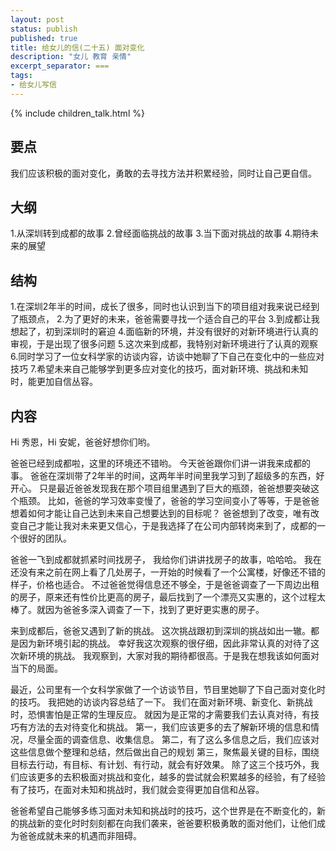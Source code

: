 ```yaml
---
layout: post
status: publish
published: true
title: 给女儿的信(二十五) 面对变化
description: "女儿 教育 亲情"
excerpt_separator: ===
tags:
- 给女儿写信
---
```


{% include children_talk.html %}


## 要点

我们应该积极的面对变化，勇敢的去寻找方法并积累经验，同时让自己更自信。

## 大纲
1.从深圳转到成都的故事
2.曾经面临挑战的故事
3.当下面对挑战的故事
4.期待未来的展望

## 结构

1.在深圳2年半的时间，成长了很多，同时也认识到当下的项目组对我来说已经到了瓶颈点，
2.为了更好的未来，爸爸需要寻找一个适合自己的平台
3.到成都让我想起了，初到深圳时的窘迫
4.面临新的环境，并没有很好的对新环境进行认真的审视，于是出现了很多问题
5.这次来到成都，我特别对新环境进行了认真的观察
6.同时学习了一位女科学家的访谈内容，访谈中她聊了下自己在变化中的一些应对技巧
7.希望未来自己能够学到更多应对变化的技巧，面对新环境、挑战和未知时，能更加自信丛容。

## 内容

Hi 秀恩，Hi 安妮，爸爸好想你们哟。

爸爸已经到成都啦，这里的环境还不错哟。
今天爸爸跟你们讲一讲我来成都的事。
爸爸在深圳带了2年半的时间，这两年半时间里我学习到了超级多的东西，好开心。
只是最近爸爸发现我在那个项目组里遇到了巨大的瓶颈，爸爸想要突破这个瓶颈。
比如，爸爸的学习效率变慢了，爸爸的学习空间变小了等等，于是爸爸想着如何才能让自己达到未来自己想要达到的目标呢？
爸爸想到了改变，唯有改变自己才能让我对未来更又信心，于是我选择了在公司内部转岗来到了，成都的一个很好的团队。

爸爸一飞到成都就抓紧时间找房子，
我给你们讲讲找房子的故事，哈哈哈。
我在还没有来之前在网上看了几处房子，一开始的时候看了一个公寓楼，好像还不错的样子，价格也适合。
不过爸爸觉得信息还不够全，于是爸爸调查了一下周边出租的房子，原来还有性价比更高的房子，最后找到了一个漂亮又实惠的，这个过程太棒了。就因为爸爸多深入调查了一下，找到了更好更实惠的房子。

来到成都后，爸爸又遇到了新的挑战。
这次挑战跟初到深圳的挑战如出一辙。都是因为新环境引起的挑战。
幸好我这次观察的很仔细，因此非常认真的对待了这次新环境的挑战。
我观察到，大家对我的期待都很高。于是我在想我该如何面对当下的局面。

最近，公司里有一个女科学家做了一个访谈节目，节目里她聊了下自己面对变化时的技巧。
我把她的访谈内容总结了一下。
我们在面对新环境、新变化、新挑战时，恐惧害怕是正常的生理反应。
就因为是正常的才需要我们去认真对待，有技巧有方法的去对待变化和挑战。
第一，我们应该更多的去了解新环境的信息和情况，尽量全面的调查信息、收集信息。
第二，有了这么多信息之后，我们应该对这些信息做个整理和总结，然后做出自己的规划
第三，聚焦最关键的目标，围绕目标去行动，有目标、有计划、有行动，就会有好效果。
除了这三个技巧外，我们应该更多的去积极面对挑战和变化，越多的尝试就会积累越多的经验，有了经验有了技巧，在面对未知和挑战时，我们就会变得更加自信和丛容。

爸爸希望自己能够多练习面对未知和挑战时的技巧，这个世界是在不断变化的，新的挑战新的变化时时刻刻都在向我们袭来，爸爸要积极勇敢的面对他们，让他们成为爸爸成就未来的机遇而非阻碍。


